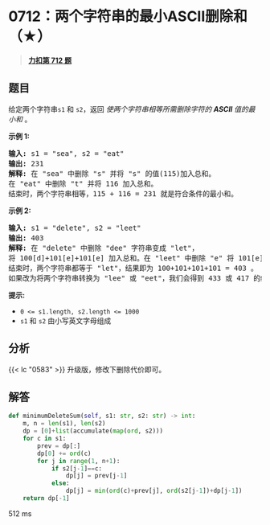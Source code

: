 # 0712：两个字符串的最小ASCII删除和（★）


> <u>**[力扣第 712 题](https://leetcode.cn/problems/minimum-ascii-delete-sum-for-two-strings/)**</u>

## 题目

<p>给定两个字符串<code>s1</code> 和 <code>s2</code>，返回 <em>使两个字符串相等所需删除字符的 <strong>ASCII </strong>值的最小和 </em>。</p>



<p><strong>示例 1:</strong></p>

<pre>
<strong>输入:</strong> s1 = "sea", s2 = "eat"
<strong>输出:</strong> 231
<strong>解释:</strong> 在 "sea" 中删除 "s" 并将 "s" 的值(115)加入总和。
在 "eat" 中删除 "t" 并将 116 加入总和。
结束时，两个字符串相等，115 + 116 = 231 就是符合条件的最小和。
</pre>

<p><strong>示例 2:</strong></p>

<pre>
<strong>输入:</strong> s1 = "delete", s2 = "leet"
<strong>输出:</strong> 403
<strong>解释:</strong> 在 "delete" 中删除 "dee" 字符串变成 "let"，
将 100[d]+101[e]+101[e] 加入总和。在 "leet" 中删除 "e" 将 101[e] 加入总和。
结束时，两个字符串都等于 "let"，结果即为 100+101+101+101 = 403 。
如果改为将两个字符串转换为 "lee" 或 "eet"，我们会得到 433 或 417 的结果，比答案更大。
</pre>



<p><strong>提示:</strong></p>

<ul>
<li><code>0 &lt;= s1.length, s2.length &lt;= 1000</code></li>
<li><code>s1</code> 和 <code>s2</code> 由小写英文字母组成</li>
</ul>


## 分析

{{< lc "0583" >}} 升级版，修改下删除代价即可。

## 解答

```python
def minimumDeleteSum(self, s1: str, s2: str) -> int:
    m, n = len(s1), len(s2)
    dp = [0]+list(accumulate(map(ord, s2)))
    for c in s1:
        prev = dp[:]
        dp[0] += ord(c)
        for j in range(1, n+1):
            if s2[j-1]==c:
                dp[j] = prev[j-1]
            else:
                dp[j] = min(ord(c)+prev[j], ord(s2[j-1])+dp[j-1])
    return dp[-1]
```
512 ms

